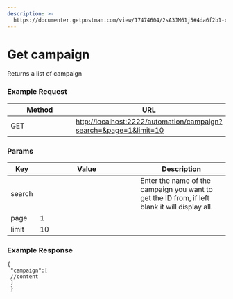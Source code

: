 ```yaml
---
description: >-
  https://documenter.getpostman.com/view/17474604/2sA3JM61j5#4da6f2b1-cb17-41c1-b8d5-ded312ba0e93
---
```


# Get campaign

Returns a list of campaign

### **Example Request** <a href="#example-request-1" id="example-request-1"></a>

<table><thead><tr><th width="145">Method</th><th>URL</th></tr></thead><tbody><tr><td>GET</td><td><a href="http://localhost:2222/automation/campaign?search=&#x26;page=1&#x26;limit=10">http://localhost:2222/automation/campaign?search=&#x26;page=1&#x26;limit=10</a></td></tr></tbody></table>

### Params <a href="#params" id="params"></a>

<table><thead><tr><th>Key</th><th width="216">Value</th><th>Description</th></tr></thead><tbody><tr><td>search</td><td></td><td>Enter the name of the campaign you want to get the ID from, if left blank it will display all.</td></tr><tr><td>page</td><td>1</td><td></td></tr><tr><td>limit</td><td>10</td><td></td></tr></tbody></table>

### **Example Response** <a href="#id-3.-example-response" id="id-3.-example-response"></a>

```
{
 "campaign":[
 //content
 ]
 }
```
